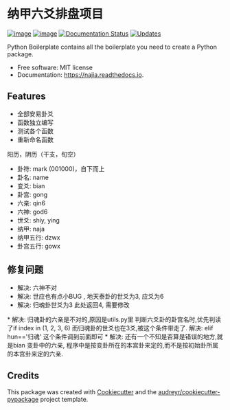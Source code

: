 纳甲六爻排盘项目
================

[![image](https://img.shields.io/pypi/v/najia.svg)](https://pypi.python.org/pypi/najia)
[![image](https://img.shields.io/travis/bopo/najia.svg)](https://travis-ci.org/bopo/najia)
[![Documentation Status](https://readthedocs.org/projects/najia/badge/?version=latest)](https://najia.readthedocs.io/en/latest/?badge=latest)
[![Updates](https://pyup.io/repos/github/bopo/najia/shield.svg)](https://pyup.io/repos/github/bopo/najia/)

Python Boilerplate contains all the boilerplate you need to create a
Python package.

-   Free software: MIT license
-   Documentation: <https://najia.readthedocs.io>.

Features
--------

-   全部安易卦爻
-   函数独立编写
-   测试各个函数
-   重新命名函数

阳历，阴历（干支，旬空）

-   卦符: mark (001000)，自下而上
-   卦名: name
-   变爻: bian
-   卦宫: gong
-   六亲: qin6
-   六神: god6
-   世爻: shiy, ying
-   纳甲: naja
-   纳甲五行: dzwx
-   卦宫五行: gowx

修复问题
--------

-   解决: 六神不对
-   解决: 世应也有点小BUG , 地天泰卦的世爻为3, 应爻为6
-   解决: 归魂卦世爻为3 此处返回4, 需要修改

\* 解决: 归魂卦的六亲是不对的,原因是utils.py里
判断六爻卦的卦宫名时,优先判读了if index in (1, 2, 3, 6)
而归魂卦的世爻也在3爻,被这个条件带走了. 解决: elif hun==\'归魂\'
这个条件调到前面即可 \* 解决: 还有一个不知是否算是错误的地方,就是bian
变卦中的六亲,
程序中是按变卦所在的本宫卦来定的,而不是按初始卦所属的本宫卦来定的六亲.

Credits
-------

This package was created with
[Cookiecutter](https://github.com/audreyr/cookiecutter) and the
[audreyr/cookiecutter-pypackage](https://github.com/audreyr/cookiecutter-pypackage)
project template.
